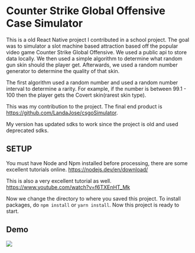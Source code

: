 # Counter Strike Global Offensive Case Simulator

This is a old React Native project I contributed in a school project. The goal was to simulator a slot machine based attraction based off the popular video game Counter Strike Global Offensive.
We used a public api to store data locally. We then used a simple algorithm to determine what random gun skin should the player get. Afterwards, we used a random number generator to determine the quality of that skin.

The first algorithm used a random number and used a random number interval to determine a rarity. For example, if the number is between 99.1 - 100 then the player gets the Covert skin(rarest skin type).

This was my contribution to the project. The final end product is https://github.com/LandaJose/csgoSimulator.

My version has updated sdks to work since the project is old and used deprecated sdks.
## SETUP

You must have Node and Npm installed before processing, there are some excellent tutorials online. https://nodejs.dev/en/download/

This is also a very excellent tutorial as well.
https://www.youtube.com/watch?v=f6TXEnHT_Mk

Now we change the directory to where you saved this project.
To install packages, do `npm install` or `yarn install`. Now this project is ready to start.
## Demo

![](csgo.gif)
